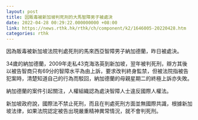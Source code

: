 ```yaml
---
layout: post
title: 因販毒被新加坡判死刑的大馬智障男子被處決
date: 2022-04-28 00:29:22.000000000 +08:00
link: https://news.rthk.hk/rthk/ch/component/k2/1646005-20220428.htm
categories: rthk
---
```


因為販毒被新加坡法院判處死刑的馬來西亞智障男子納加德蘭，昨日被處決。

34歲的納加德蘭，2009年走私43克海洛英到新加坡，翌年被判死刑，辯方其後以被告智商只有69分的智障水平為由上訴，要求改判終身監禁，但被法院指被告犯案時，清楚知道自己的行為而駁回，納加德蘭的母親星期二的終極上訴亦失敗。

納加德蘭的案件引起關注，人權組織認為處決智障人士違反國際人權法。

新加坡政府說，國際法不禁止死刑，而且在判處死刑方面並無國際共識，根據新加坡法律，如果法院認定被告出現嚴重精神異常情況，就不會判死刑。
